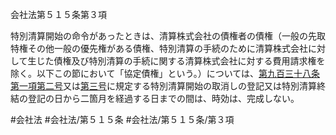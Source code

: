 会社法第５１５条第３項

特別清算開始の命令があったときは、清算株式会社の債権者の債権（一般の先取特権その他一般の優先権がある債権、特別清算の手続のために清算株式会社に対して生じた債権及び特別清算の手続に関する清算株式会社に対する費用請求権を除く。以下この節において「協定債権」という。）については、[第九百三十八条第一項第二号](会社法＿＿＿＿第９３８条第１項第２号)又は[第三号](会社法＿＿＿＿第５１５条第３項第３号)に規定する特別清算開始の取消しの登記又は特別清算終結の登記の日から二箇月を経過する日までの間は、時効は、完成しない。

#会社法
#会社法/第５１５条
#会社法/第５１５条/第３項
